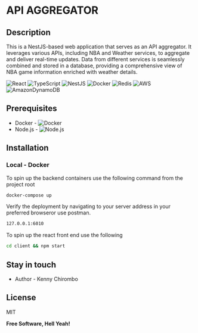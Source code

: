 # API AGGREGATOR
## Description

This is a NestJS-based web application that serves as an API aggregator. It leverages various APIs, including NBA and Weather services, to aggregate and deliver real-time updates. Data from different services is seamlessly combined and stored in a database, providing a comprehensive view of NBA game information enriched with weather details.

![React](https://img.shields.io/badge/react-%2320232a.svg?style=for-the-badge&logo=react&logoColor=%2361DAFB)   ![TypeScript](https://img.shields.io/badge/typescript-%23007ACC.svg?style=for-the-badge&logo=typescript&logoColor=white) ![NestJS](https://img.shields.io/badge/nestjs-%23E0234E.svg?style=for-the-badge&logo=nestjs&logoColor=white) ![Docker](https://img.shields.io/badge/docker-%230db7ed.svg?style=for-the-badge&logo=docker&logoColor=white) ![Redis](https://img.shields.io/badge/redis-%23DD0031.svg?style=for-the-badge&logo=redis&logoColor=white) ![AWS](https://img.shields.io/badge/AWS-%23FF9900.svg?style=for-the-badge&logo=amazon-aws&logoColor=white) ![AmazonDynamoDB](https://img.shields.io/badge/Amazon%20DynamoDB-4053D6?style=for-the-badge&logo=Amazon%20DynamoDB&logoColor=white)

## Prerequisites
- Docker -  ![Docker](http://docker.com)
- Node.js - ![Node.js](http://nodejs.org)

## Installation
### Local - Docker
To spin up the backend containers use the following command from the project root
```bash
docker-compose up
```

Verify the deployment by navigating to your server address in
your preferred browseror use postman.

```bash
127.0.0.1:6010
```



To spin up the react front end use the following
```bash
cd client && npm start
```

## Stay in touch

- Author - Kenny Chirombo


## License

MIT

**Free Software, Hell Yeah!**
